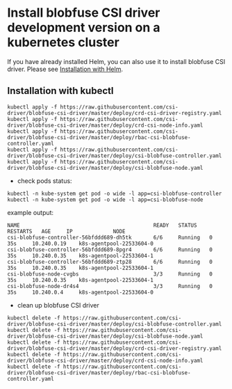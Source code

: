 # Install blobfuse CSI driver development version on a kubernetes cluster

If you have already installed Helm, you can also use it to install blobfuse CSI driver. Please see [Installation with Helm](../charts/README.md).

## Installation with kubectl

```concole
kubectl apply -f https://raw.githubusercontent.com/csi-driver/blobfuse-csi-driver/master/deploy/crd-csi-driver-registry.yaml
kubectl apply -f https://raw.githubusercontent.com/csi-driver/blobfuse-csi-driver/master/deploy/crd-csi-node-info.yaml
kubectl apply -f https://raw.githubusercontent.com/csi-driver/blobfuse-csi-driver/master/deploy/rbac-csi-blobfuse-controller.yaml
kubectl apply -f https://raw.githubusercontent.com/csi-driver/blobfuse-csi-driver/master/deploy/csi-blobfuse-controller.yaml
kubectl apply -f https://raw.githubusercontent.com/csi-driver/blobfuse-csi-driver/master/deploy/csi-blobfuse-node.yaml
```

- check pods status:

```concole
kubectl -n kube-system get pod -o wide -l app=csi-blobfuse-controller
kubectl -n kube-system get pod -o wide -l app=csi-blobfuse-node
```

example output:

```concole
NAME                                           READY   STATUS    RESTARTS   AGE     IP             NODE
csi-blobfuse-controller-56bfddd689-dh5tk       6/6     Running   0          35s     10.240.0.19    k8s-agentpool-22533604-0
csi-blobfuse-controller-56bfddd689-8pgr4       6/6     Running   0          35s     10.240.0.35    k8s-agentpool-22533604-1
csi-blobfuse-controller-56bfddd689-ztp28       6/6     Running   0          35s     10.240.0.35    k8s-agentpool-22533604-1
csi-blobfuse-node-cvgbs                        3/3     Running   0          35s     10.240.0.35    k8s-agentpool-22533604-1
csi-blobfuse-node-dr4s4                        3/3     Running   0          35s     10.240.0.4     k8s-agentpool-22533604-0
```

- clean up blobfuse CSI driver

```concole
kubectl delete -f https://raw.githubusercontent.com/csi-driver/blobfuse-csi-driver/master/deploy/csi-blobfuse-controller.yaml
kubectl delete -f https://raw.githubusercontent.com/csi-driver/blobfuse-csi-driver/master/deploy/csi-blobfuse-node.yaml
kubectl delete -f https://raw.githubusercontent.com/csi-driver/blobfuse-csi-driver/master/deploy/crd-csi-driver-registry.yaml
kubectl delete -f https://raw.githubusercontent.com/csi-driver/blobfuse-csi-driver/master/deploy/crd-csi-node-info.yaml
kubectl delete -f https://raw.githubusercontent.com/csi-driver/blobfuse-csi-driver/master/deploy/rbac-csi-blobfuse-controller.yaml
```
